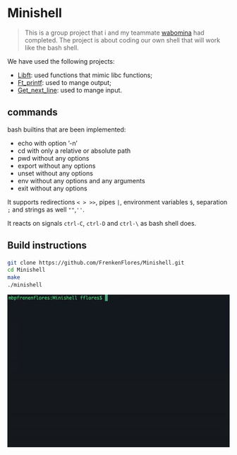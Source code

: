 # Minishell
> This is a group project that i and my teammate [wabomina](https://github.com/wabomina?tab=overview&from=2019-12-01&to=2019-12-31) had completed.
The project is about coding our own shell that will work like the bash shell.

We have used the following projects:
- [Libft](https://github.com/FrenkenFlores/Libft): used functions that mimic libc functions;
- [Ft_printf](https://github.com/FrenkenFlores/Ft_printf): used to mange output;
- [Get_next_line](https://github.com/FrenkenFlores/Get_next_line): used to mange input.

## commands
bash builtins that are been implemented:
- echo with option ’-n’
- cd with only a relative or absolute path
- pwd without any options
- export without any options
- unset without any options
- env without any options and any arguments
- exit without any options

It supports redirections `< > >>`, pipes `|`, environment variables `$`, separation `;` and strings as well `""`,`''`.

It reacts on signals `ctrl-C`, `ctrl-D` and `ctrl-\` as bash shell does.

## Build instructions
```bash
git clone https://github.com/FrenkenFlores/Minishell.git
cd Minishell
make
./minishell
```
![Minishell](./gif/Minishell.gif)